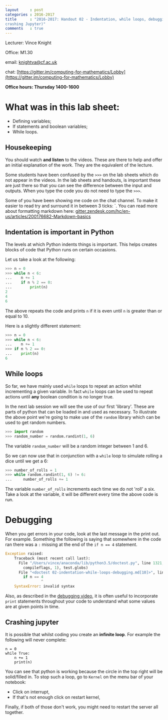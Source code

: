 ```yaml
---
layout     : post
categories : 2016-2017
title      : "2016-2017: Handout 02 - Indentation, while loops, debugging (and
crashing Jupyter)"
comments   : true
---
```


Lecturer: Vince Knight

Office: M1.30

email: knightva@cf.ac.uk

chat: [https://gitter.im/computing-for-mathematics/Lobby](https://gitter.im/computing-for-mathematics/Lobby)

**Office hours: Thursday 1400-1600**

# What was in this lab sheet:

- Defining variables;
- If statements and boolean variables;
- While loops.

## Housekeeping

You should watch **and listen** to the videos. These are there to help and offer
an initial explanation of the work. They are the equivalent of the lecture.

Some students have been confused by the `>>>` on the lab sheets which do not
appear in the videos. In the lab sheets and handouts, is important these are
just there so that you can see the difference between the input and outputs.
When you type the code you do not need to type the `>>>`.

Some of you have been showing me code on the chat channel. To make it easier to
read try and surround it in between 3 ticks: `. You can read more about
formatting markdown here:
[gitter.zendesk.com/hc/en-us/articles/200176682-Markdown-basics](https://gitter.zendesk.com/hc/en-us/articles/200176682-Markdown-basics)

## Indentation is important in Python

The levels at which Python indents things is important. This helps creates
blocks of code that Python runs on certain occasions.

Let us take a look at the following:

```python
>>> n = 0
>>> while n < 6:
...    n += 1
...    if n % 2 == 0:
...        print(n)
2
4
6

```

The above repeats the code and prints `n` if it is even until `n` is greater
than or equal to 10.

Here is a slightly different statement:

```python
>>> n = 0
>>> while n < 6:
...    n += 1
>>> if n % 2 == 0:
...    print(n)
6

```

## While loops

So far, we have mainly used `while` loops to repeat an action whilst
incrementing a given variable. In fact `while` loops can be used to repeat
actions until **any** boolean condition is no longer true.

In the next lab session we will see the use of our first 'library'. These are
parts of python that can be loaded in and used as necessary. To illustrate the
above point we're going to make use of the `random` library which can be used to
get random numbers.

```python
>>> import random
>>> random_number = random.randint(1, 6)

```

The variable `random_number` will be a random integer between 1 and 6.

So we can now use that in conjunction with a `while` loop to simulate rolling a
dice until we get a 6:

```python
>>> number_of_rolls = 1
>>> while random.randint(1, 6) != 6:
...     number_of_rolls += 1

```

The variable `number_of_rolls` increments each time we do not 'roll' a six. Take
a look at the variable, it will be different every time the above code is run.

# Debugging

When you get errors in your code, look at the last message in the print out.
For example. Something the following is saying that somewhere in the code ran
there was a `:` missing at the end of the `if n == 4` statement.

```python
Exception raised:
    Traceback (most recent call last):
      File "/Users/vince/anaconda/lib/python3.5/doctest.py", line 1321, in __run
        compileflags, 1), test.globs)
      File "<doctest 02-indentation-while-loops-debugging.md[10]>", line 1
        if n == 4
                ^
    SyntaxError: invalid syntax
```

Also, as described in the [debugging
video](https://www.youtube.com/watch?v=NvAEDqMRSEw&feature=youtu.be), it is
often useful to incorporate `print` statements throughout your code to
understand what some values are at given points in time.

## Crashing jupyter

It is possible that whilst coding you create an **infinite loop**. For example
the following will never complete:

```
n = 0
while True:
    n += 1
    print(n)
```

You can see that python is working because the circle in the top right will be
solid/filled in.  To stop such a loop, go to `Kernel` on the menu bar of your
notebook:

- Click on interrupt,
- If that's not enough click on restart kernel,

Finally, if both of those don't work, you might need to restart the server all
together.
